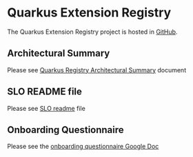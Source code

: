 # Quarkus Extension Registry



The Quarkus Extension Registry project is hosted in [GitHub](https://github.com/quarkusio/registry.quarkus.redhat.com).

## Architectural Summary

Please see [Quarkus Registry Architectural Summary](https://docs.google.com/document/d/173C6l8KDsjC6Kl1V1yPhtpnR7nx6PBCk2JC-ZDuhR-M/edit) document

## SLO README file

Please see [SLO readme](https://gitlab.cee.redhat.com/docs/quarkus/registry/SLO_README.md) file

## Onboarding Questionnaire

Please see the [onboarding questionnaire Google Doc](https://docs.google.com/document/d/1wINv5YvhZTI8GxwkkZZUK2ZpJ69zzE1FKPgvUX8yhvQ/edit#)
